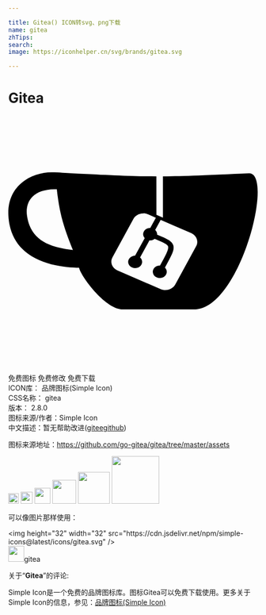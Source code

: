 ```yaml
---

title: Gitea() ICON转svg、png下载
name: gitea
zhTips: 
search: 
image: https://iconhelper.cn/svg/brands/gitea.svg

---
```


# Gitea  <small style="font-size: 60%;font-weight: 100"></small>

<div id="svg" class="svg-wrap">
<svg role="img" viewBox="0 0 24 24" xmlns="http://www.w3.org/2000/svg"><title>Gitea icon</title><path d="M4.186 5.421C2.341 5.417-.13 6.59.006 9.531c.213 4.594 4.92 5.02 6.801 5.057.206.862 2.42 3.834 4.059 3.99h7.18c4.306-.286 7.53-13.022 5.14-13.07-3.953.186-6.296.28-8.305.296v3.975l-.626-.277-.004-3.696c-2.306-.001-4.336-.108-8.189-.298-.482-.003-1.154-.085-1.876-.087zm.261 1.625h.22c.262 2.355.688 3.732 1.55 5.836-2.2-.26-4.072-.899-4.416-3.285-.178-1.235.422-2.524 2.646-2.552zm8.557 2.315c.15.002.303.03.447.096l.749.323-.537.979a.672.597 0 0 0-.241.038.672.597 0 0 0-.405.764.672.597 0 0 0 .112.174l-.926 1.686a.672.597 0 0 0-.222.038.672.597 0 0 0-.405.764.672.597 0 0 0 .86.36.672.597 0 0 0 .404-.765.672.597 0 0 0-.158-.22l.902-1.642a.672.597 0 0 0 .293-.03.672.597 0 0 0 .213-.112c.348.146.633.265.838.366.308.152.417.253.45.365.033.11-.003.322-.177.694-.13.277-.345.67-.599 1.133a.672.597 0 0 0-.251.038.672.597 0 0 0-.405.764.672.597 0 0 0 .86.36.672.597 0 0 0 .404-.764.672.597 0 0 0-.137-.202c.251-.458.467-.852.606-1.148.188-.402.286-.701.2-.99-.086-.289-.35-.477-.7-.65-.23-.113-.517-.233-.86-.377a.672.597 0 0 0-.038-.239.672.597 0 0 0-.145-.209l.528-.963 2.924 1.263c.528.229.746.79.49 1.26l-2.01 3.68c-.257.469-.888.663-1.416.435l-4.137-1.788c-.528-.228-.747-.79-.49-1.26l2.01-3.679c.176-.323.53-.515.905-.53h.064z"/></svg>
</div>
<detail full-name='gitea'></detail>

<div class="detail-page">
<p>
<span><span class="badge-success badge">免费图标</span> <span class="badge-success badge">免费修改</span>  <span class="badge-success badge">免费下载</span> </span>
<br/>
<span>
ICON库：
<span class="badge-secondary badge">品牌图标(Simple Icon)</span> 
</span>
<br/>
<span>
CSS名称：
<span class="badge-secondary badge">gitea</span> 
</span>

<br/>
<span>
版本：
<span class="badge-secondary badge">2.8.0</span> 
</span>
<br/>
<span>图标来源/作者：<span class="badge-light badge">Simple Icon</span></span> 
<br/>
<span class="zh-detail">中文描述：暂无<span class="help-link"><span>帮助改进</span>(<a href="https://gitee.com/liuwave/icon-helper/edit/master/json/brands/gitea.json" target="_blank" rel="noopener noreferrer">gitee</a><a href="https://github.com/liuwave/icon-helper/edit/master/json/brands/gitea.json" target="_blank" rel="noopener noreferrer">github</a></span>)</span><br/>
</p>
</div><div class="description description alert alert-light"><p>图标来源地址：<a href="https://github.com/go-gitea/gitea/tree/master/assets" target="_blank" rel="noopener noreferrer">https://github.com/go-gitea/gitea/tree/master/assets</a></p></div>
<div class="alert alert-dark">
<img height="21" width="21" src="https://cdn.jsdelivr.net/npm/simple-icons@latest/icons/gitea.svg" />
<img height="24" width="24" src="https://cdn.jsdelivr.net/npm/simple-icons@latest/icons/gitea.svg" />
<img height="32" width="32" src="https://cdn.jsdelivr.net/npm/simple-icons@latest/icons/gitea.svg" />
<img height="48" width="48" src="https://cdn.jsdelivr.net/npm/simple-icons@latest/icons/gitea.svg" />
<img height="64" width="64" src="https://cdn.jsdelivr.net/npm/simple-icons@latest/icons/gitea.svg" />
<img height="96" width="96" src="https://cdn.jsdelivr.net/npm/simple-icons@latest/icons/gitea.svg" />

</div>
<div>
  <p>可以像图片那样使用：    
  </p>
  <div class="alert alert-primary" style="font-size: 14px">
    &lt;img height="32" width="32" src="https://cdn.jsdelivr.net/npm/simple-icons@latest/icons/gitea.svg" /&gt;
    <copy-btn content='<img height="32" width="32" src="https://cdn.jsdelivr.net/npm/simple-icons@latest/icons/gitea.svg" />'></copy-btn>
  </div>
  <div class="alert alert-secondary">
    <img height="32" width="32" src="https://cdn.jsdelivr.net/npm/simple-icons@latest/icons/gitea.svg" />gitea
    <copy-btn content="gitea" btn-title="复制图标名称"></copy-btn>
  </div>
</div>
<div class="icon-detail__container">
<p>关于“<b>Gitea</b>”的评论:</p>
</div>
<Vssue title="关于“Gitea”的评论" />
<div><p>Simple Icon是一个免费的品牌图标库。图标Gitea可以免费下载使用。更多关于  Simple Icon的信息，参见：<a target="_blank" href="https://iconhelper.cn/brands.html">品牌图标(Simple Icon)</a>
</p></div>
